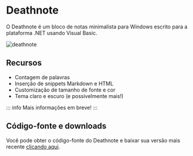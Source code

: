 # Deathnote

O Deathnote é um bloco de notas minimalista para Windows escrito para a plataforma .NET usando Visual Basic.

![deathnote](https://andrewnationdev.vercel.app/img/deathnote.png)

## Recursos

- Contagem de palavras
- Inserção de snippets Markdown e HTML
- Customização de tamanho de fonte e cor
- Tema claro e escuro (e possivelmente mais!)

::: info
Mais informações em breve!
:::

## Código-fonte e downloads

Você pode obter o código-fonte do Deathnote e baixar sua versão mais recente [clicando aqui](https://github.com/Redwars22/deathnote).